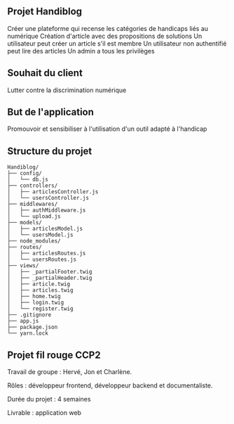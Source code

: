 ## Projet Handiblog

Créer une plateforme qui recense les catégories de handicaps liés au numérique
Création d'article avec des propositions de solutions
Un utilisateur peut créer un article s'il est membre
Un utilisateur non authentifié peut lire des articles
Un admin a tous les privilèges

## Souhait du client 
Lutter contre la discrimination numérique

## But de l'application
Promouvoir et sensibiliser à l'utilisation d'un outil adapté à l'handicap

## Structure du projet

```
Handiblog/
├── config/
│   └── db.js
├── controllers/
│   ├── articlesController.js
│   └── usersController.js
├── middlewares/
│   ├── authMiddleware.js
│   └── upload.js
├── models/
│   ├── articlesModel.js
│   └── usersModel.js
├── node_modules/
├── routes/
│   ├── articlesRoutes.js
│   └── usersRoutes.js
├── views/
│   ├── _partialFooter.twig
│   ├── _partialHeader.twig
│   ├── article.twig
│   ├── articles.twig
│   ├── home.twig
│   ├── login.twig
│   └── register.twig
├── .gitignore
├── app.js
├── package.json
└── yarn.lock
```

## Projet fil rouge CCP2

Travail de groupe : Hervé, Jon et Charlène. 

Rôles : développeur frontend, développeur backend et documentaliste. 

Durée du projet : 4 semaines

Livrable : application web